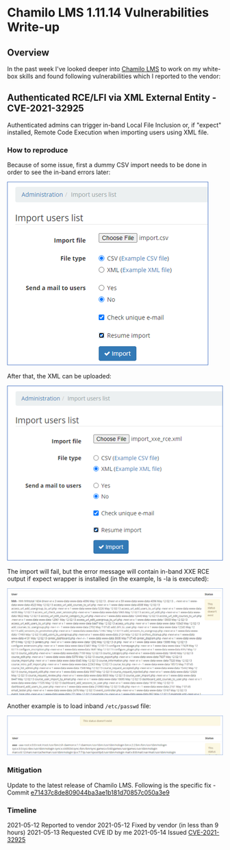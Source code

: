 # Chamilo LMS 1.11.14 Vulnerabilities Write-up
## Overview
In the past week I've looked deeper into [Chamilo LMS](https://github.com/chamilo/chamilo-lms) to work on my white-box skills and found following vulnerabilities which I reported to the vendor:

## Authenticated RCE/LFI via XML External Entity - CVE-2021-32925

Authenticated admins can trigger in-band Local File Inclusion or, if "expect" installed, Remote Code Execution when importing users using XML file. 

### How to reproduce
Because of some issue, first a dummy CSV import needs to be done in order to see the in-band errors later:

![](xee_dummycsv.png)

After that, the XML can be uploaded:

![](xee_xml_upload.png)

The import will fail, but the error message will contain in-band XXE RCE output if expect wrapper is installed (in the example, ls -la is executed):

![](xee_rce.png)

Another example is to load inband `/etc/passwd` file:

![](xee_lfi.png)

### Mitigation
Update to the latest release of Chamilo LMS. Following is the specific fix - Commit [e71437c8de809044ba3ae1b181d70857c050a3e9](https://github.com/chamilo/chamilo-lms/commit/e71437c8de809044ba3ae1b181d70857c050a3e9)

### Timeline
2021-05-12 Reported to vendor
2021-05-12 Fixed by vendor (in less than 9 hours)
2021-05-13 Requested CVE ID by me
2021-05-14 Issued [CVE-2021-32925](https://cve.mitre.org/cgi-bin/cvename.cgi?name=cve-2021-32925)
